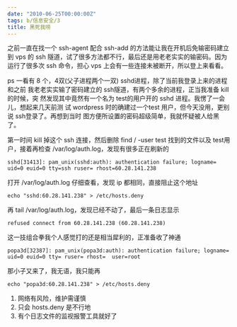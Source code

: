 ```yaml
---
date: "2010-06-25T00:00:00Z"
tags: b/信息安全/3
title: 黑死我唠
---
```


之前一直在找一个 ssh-agent 配合 ssh-add 的方法能让我在开机后免输密码建立到 vps
的 ssh 隧道，试了很多方法都不行，最后还是用老老实实的输密码。因为运行了很多次
ssh 命令，担心 vps 上会有一些连接未被断开，所以登上来看看。

ps 一看有 8 个，4双(父子进程两个一双) sshd进程，除了当前我登录上来的进程和之前
我老老实实输了密码建立的 ssh隧道，有两个多余的进程，正当我准备 kill 的时候，突
然发现其中竟然有一个名为 test的用户开的 sshd 进程。我愣了一会儿，想起来几天前测
试 wordpress 时的确建过一个test 用户，但今天没用，更别说 ssh登录了。再想到当时
图方便所设置的密码超级简单，我就怀疑被人给黑了。

第一时间 kill 掉这个 ssh 连接，然后删除 find / -user test 找到的文件以及 test用
户，接着再检查 /var/log/auth.log，发现有很多正在刷新的

    sshd[31413]: pam_unix(sshd:auth): authentication failure; logname= uid=0 euid=0 tty=ssh ruser= rhost=60.28.141.238

打开 /var/log/auth.log 仔细查看，发现 ip 都相同，直接阻止这个地址

    echo "sshd:60.28.141.238" > /etc/hosts.deny

再 tail /var/log/auth.log，发现已经不动了，最后一条日志显示

    refused connect from 60.28.141.238 (60.28.141.238)

这一技组合拳我个人感觉打的还是相当犀利的，正准备收了神通

    popa3d[32387]: pam_unix(popa3d:auth): authentication failure; logname= uid=0 euid=0 tty= ruser= rhost=  user=root

那小子又来了，我无语，我只能再

    echo "popa3d:60.28.141.238" > /etc/hosts.deny

1. 网络有风险，维护需谨慎  
2. 只会 hosts.deny 是不行地  
3. 有个日志文件的监视报警工具就好了
